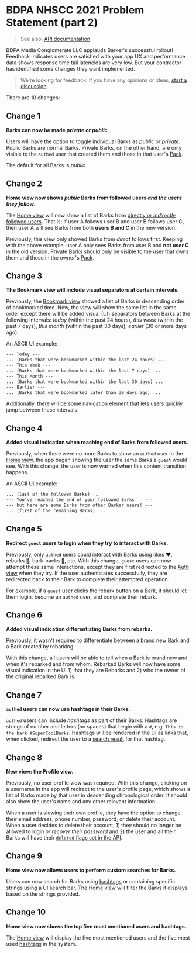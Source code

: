 # BDPA NHSCC 2021 Problem Statement (part 2)

> See also: [API documentation](https://hscckhug3eb6.docs.apiary.io)

BDPA Media Conglomerate LLC applauds Barker's successful rollout! Feedback
indicates users are satisfied with your app UX and performance data shows
response time tail latencies are very low. But your contractor has identified
some changes they want implemented.

> We're looking for feedback! If you have any opinions or ideas,
> [start a discussion](https://github.com/nhscc/problem-statements/discussions/new).

There are 10 changes:

## Change 1

**Barks can now be made _private_ or _public_.**

Users will have the option to toggle individual Barks as _public_ or _private_.
Public Barks are normal Barks. Private Barks, on the other hand, are only
visible to the `authed` user that created them and those in that user's
[Pack](./barker-part-1.md#requirement-3).

The default for all Barks is _public_.

## Change 2

**Home view now shows _public_ Barks from followed users _and the users they
follow_.**

The [Home view](./barker-part-1.md#requirement-2) will now show a list of Barks
from
[directly _or indirectly_ followed users](./barker-part-1.md#requirement-9).
That is: if user A follows user B and user B follows user C, then user A will
see Barks from both **users B and C** in the new version.

Previously, this view only showed Barks from _direct_ follows first. Keeping
with the above example, user A only sees Barks from user B and **not user C** in
the old version. Private Barks should only be visible to the user that owns them
and those in the owner's [Pack](./barker-part-1.md#requirement-3).

## Change 3

**The Bookmark view will include visual separators at certain intervals.**

Previously, the [Bookmark view](./barker-part-1.md#requirement-4) showed a list
of Barks in descending order of bookmarked time. Now, the view will show the
same list in the same order except there will be added visual (UI) separators
between Barks at the following intervals: _today_ (within the past 24 hours),
_this week_ (within the past 7 days), _this month_ (within the past 30 days),
_earlier_ (30 or more days ago).

An ASCII UI example:

<!-- prettier-ignore-start -->

```markdown
--- Today ---
... (Barks that were bookmarked within the last 24 hours) ...
--- This Week ---
... (Barks that were bookmarked within the last 7 days) ...
--- This Month ---
... (Barks that were bookmarked within the last 30 days) ...
--- Earlier ---
... (Barks that were bookmarked later than 30 days ago) ...
```

<!-- prettier-ignore-end -->

Additionally, there will be some navigation element that lets users quickly jump
between these intervals.

## Change 4

**Added visual indication when reaching end of Barks from followed users.**

Previously, when there were no more Barks to show an `authed` user in the
[Home view](./barker-part-1.md#requirement-2), the app began showing the user
the same Barks a `guest` would see. With this change, the user is now warned
when this content transition happens.

An ASCII UI example:

<!-- prettier-ignore-start -->

```markdown
... (last of the followed Barks) ...
--- You've reached the end of your followed Barks    ---
--- but here are some Barks from other Barker users! ---
... (first of the remaining Barks) ...
```

<!-- prettier-ignore-end -->

## Change 5

**Redirect `guest` users to login when they try to interact with Barks.**

Previously, only `authed` users could interact with Barks using likes ❤️,
rebarks 📢, bark-backs 🐺, etc. With this change, `guest` users can now attempt
these same interactions, except they are first redirected to the
[Auth view](./barker-part-1.md#requirement-5) when they try. If the user
authenticates successfully, they are redirected back to their Bark to complete
their attempted operation.

For example, if a `guest` user clicks the rebark button on a Bark, it should let
them login, become an `authed` user, and complete their rebark.

## Change 6

**Added visual indication differentiating Barks from rebarks.**

Previously, it wasn't required to differentiate between a brand new Bark and a
Bark created by rebarking.

With this change, all users will be able to tell when a Bark is brand new and
when it's rebarked and from whom. Rebarked Barks will now have some visual
indication in the UI 1) that they are Rebarks and 2) who the owner of the
original rebarked Bark is.

## Change 7

**`authed` users can now use hashtags in their Barks.**

`authed` users can include _hashtags_ as part of their Barks. Hashtags are
strings of number and letters (no spaces) that begin with a `#`, e.g.
`This is the bark #SuperCoolBarks`. Hashtags will be rendered in the UI as links
that, when clicked, redirect the user to a [search result](#change-9) for that
hashtag.

## Change 8

**New view: the Profile view.**

Previously, no user profile view was required. With this change, clicking on a
username in the app will redirect to the user's profile page, which shows a list
of Barks made by that user in descending chronological order. It should also
show the user's name and any other relevant information.

When a user is viewing their own profile, they have the option to change their
email address, phone number, password, or delete their account. When a user
decides to delete their account, 1) they should no longer be allowed to login
_or recover their password_ and 2) the user and all their Barks will have their
[`deleted` flags set in the API](https://hscckhug3eb6.docs.apiary.io/#/data-structures/0/bark).

## Change 9

**Home view now allows users to perform custom searches for Barks.**

Users can now search for Barks using [hashtags](#change-7) or containing
specific strings using a UI search bar. The
[Home view](./barker-part-1.md#requirement-2) will filter the Barks it displays
based on the strings provided.

## Change 10

**Home view now shows the top five most mentioned users and hashtags.**

The [Home view](./barker-part-1.md#requirement-2) will display the five most
mentioned users and the five most used [hashtags](#change-7) in the system.
